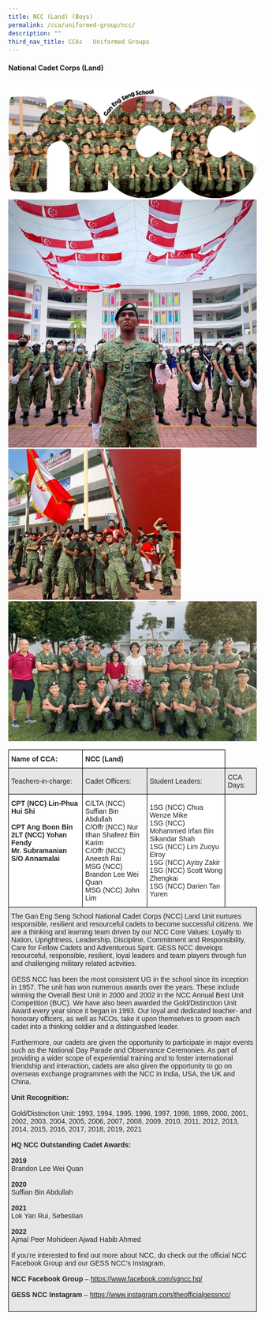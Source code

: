 ```yaml
---
title: NCC (Land) (Boys)
permalink: /cca/uniformed-group/ncc/
description: ""
third_nav_title: CCAs   Uniformed Groups
---
```

#### **National Cadet Corps (Land)**

![](/images/GESS-NCC-Main-Picture.png)
<br>
![](/images/NCC-2.jpeg)
<br>
![](/images/NCC-3.jpeg)
<br>
![](/images/NCC-4.jpeg)
<br>


<style type="text/css">
.tg  {border-collapse:collapse;border-spacing:0;}
.tg td{border-color:black;border-style:solid;border-width:1px;font-family:Arial, sans-serif;font-size:14px;
  overflow:hidden;padding:10px 5px;word-break:normal;}
.tg th{border-color:black;border-style:solid;border-width:1px;font-family:Arial, sans-serif;font-size:14px;
  font-weight:normal;overflow:hidden;padding:10px 5px;word-break:normal;}
.tg .tg-l2bf{background-color:#FFF;color:#222;font-weight:bold;text-align:left;vertical-align:top}
.tg .tg-h5mn{background-color:#E6E6E6;color:#222;text-align:left;vertical-align:middle}
.tg .tg-1ppo{background-color:#FFF;color:#222;text-align:left;vertical-align:middle}
</style>
<table class="tg">
<thead>
  <tr>
    <th class="tg-l2bf"><span style="font-weight:bold">Name of CCA:</span></th>
    <th class="tg-l2bf" colspan="2"><span style="font-weight:bold">NCC (Land)</span></th>
  </tr>
</thead>
<tbody>
  <tr>
    <td class="tg-h5mn">Teachers-in-charge:</td>
    <td class="tg-h5mn">Cadet Officers:</td>
    <td class="tg-h5mn">Student Leaders:</td>
		    <td class="tg-h5mn">CCA Days:</td>
  </tr>
  <tr>
    <td class="tg-l2bf"><span style="font-weight:bold">CPT (NCC) Lin-Phua Hui Shi</span><br><span style="font-weight:bold"> </span><br>CPT Ang Boon Bin<br>2LT (NCC) Yohan Fendy<br>Mr. Subramanian S/O Annamalai</td>
    <td class="tg-tsok">C/LTA (NCC) Suffian Bin Abdullah<br>C/Offr (NCC) Nur Ilhan Shafeez Bin Karim<br>C/Offr (NCC) Aneesh Rai<br>MSG (NCC)  Brandon Lee Wei Quan<br>MSG (NCC) John Lim</td>
    <td class="tg-1ppo">1SG (NCC) Chua Wenze Mike<br>1SG (NCC) Mohammed Irfan Bin Sikandar Shah<br>1SG (NCC) Lim Zuoyu Elroy<br>1SG (NCC) Ayisy Zakir<br>1SG (NCC) Scott Wong Zhengkai<br>1SG (NCC) Darien Tan Yuren</td>
  </tr>
  <tr>
    <td class="tg-h5mn" colspan="4">The Gan Eng Seng School National Cadet Corps (NCC) Land Unit nurtures responsible, resilient and resourceful cadets to become successful citizens. We are a thinking and learning team driven by our NCC Core Values: Loyalty to Nation, Uprightness, Leadership, Discipline, Commitment and Responsibility, Care for Fellow Cadets and Adventurous Spirit. GESS NCC develops resourceful, responsible, resilient, loyal leaders and team players through fun and challenging military related activities.<br><br>GESS NCC has been the most consistent UG in the school since its inception in 1957. The unit has won numerous awards over the years. These include winning the Overall Best Unit in 2000 and 2002 in the NCC Annual Best Unit Competition (BUC). We have also been awarded the Gold/Distinction Unit Award every year since it began in 1993. Our loyal and dedicated teacher- and honorary officers, as well as NCOs, take it upon themselves to groom each cadet into a thinking soldier and a distinguished leader.<br><br>Furthermore, our cadets are given the opportunity to participate in major events such as the National Day Parade and Observance Ceremonies. As part of providing a wider scope of experiential training and to foster international friendship and interaction, cadets are also given the opportunity to go on overseas exchange programmes with the NCC in India, USA, the UK and China.<br><br><span style="font-weight:bold">Unit Recognition:</span><br><br>Gold/Distinction Unit: 1993, 1994, 1995, 1996, 1997, 1998, 1999, 2000, 2001, 2002, 2003, 2004, 2005, 2006, 2007, 2008, 2009, 2010, 2011, 2012, 2013, 2014, 2015, 2016, 2017, 2018, 2019, 2021<br><br><span style="font-weight:bold">HQ NCC Outstanding Cadet Awards:</span><br><br><span style="font-weight:bold">2019</span><br>Brandon Lee Wei Quan<br><br><span style="font-weight:bold">2020</span><br>Suffian Bin Abdullah<br><br><span style="font-weight:bold">2021</span><br>Lok Yan Rui, Sebestian<br><br><span style="font-weight:bold">2022</span><br>Ajmal Peer Mohideen Ajwad Habib Ahmed<br><br><span style="font-weight:400;font-style:normal">If you’re interested to find out more about NCC, do check out the official NCC Facebook Group and our GESS NCC’s Instagram.</span><br><br><span style="font-weight:bold">NCC Facebook Group </span>–  <a href="https://www.facebook.com/sgncc.hq/" target="_blank" rel="noopener noreferrer">https://www.facebook.com/sgncc.hq/</a><br><br><span style="font-weight:bold">GESS NCC Instagram </span>– <a href="https://www.instagram.com/theofficialgessncc/" target="_blank" rel="noopener noreferrer">https://www.instagram.com/theofficialgessncc/</a><br><br>                              </td>
  </tr>
</tbody>
</table>